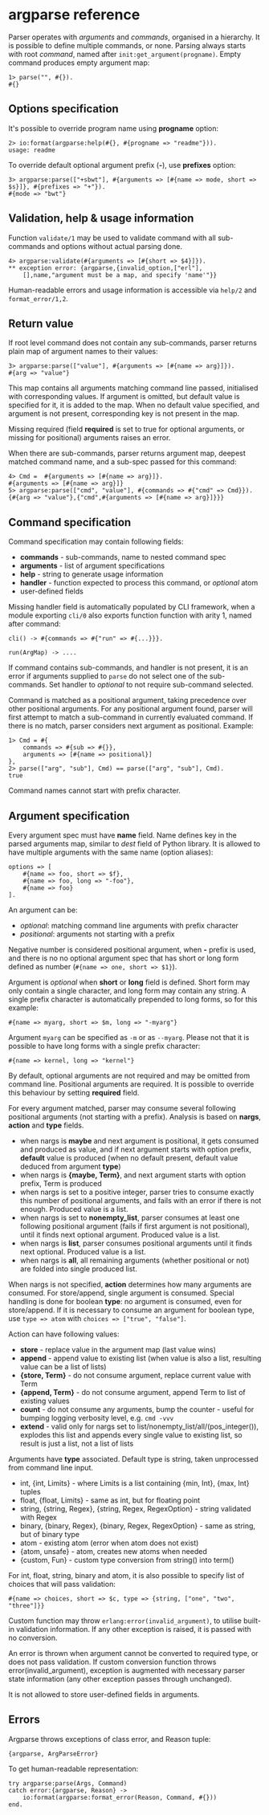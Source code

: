 # argparse reference

Parser operates with *arguments* and *commands*, organised in a hierarchy. It is possible
to define multiple commands, or none. Parsing always starts with root *command*,
named after ```init:get_argument(progname)```. Empty command produces empty argument map:

    1> parse("", #{}).
    #{}

## Options specification

It's possible to override program name using **progname** option:

    2> io:format(argparse:help(#{}, #{progname => "readme"})).
    usage: readme

To override default optional argument prefix (**-**), use **prefixes** option:

    3> argparse:parse(["+sbwt"], #{arguments => [#{name => mode, short => $s}]}, #{prefixes => "+"}).
    #{mode => "bwt"}

## Validation, help & usage information

Function ```validate/1``` may be used to validate command with all sub-commands
and options without actual parsing done.

    4> argparse:validate(#{arguments => [#{short => $4}]}).
    ** exception error: {argparse,{invalid_option,["erl"],
        [],name,"argument must be a map, and specify 'name'"}}

Human-readable errors and usage information is accessible via ```help/2``` and ```format_error/1,2```.

## Return value

If root level command does not contain any sub-commands, parser returns plain map of
argument names to their values:

    3> argparse:parse(["value"], #{arguments => [#{name => arg}]}).
    #{arg => "value"}

This map contains all arguments matching command line passed, initialised with
corresponding values. If argument is omitted, but default value is specified for it,
it is added to the map. When no default value specified, and argument is not
present, corresponding key is not present in the map.

Missing required (field **required** is set to true for optional arguments,
or missing for positional) arguments raises an error.

When there are sub-commands, parser returns argument map, deepest matched command
name, and a sub-spec passed for this command:

    4> Cmd =  #{arguments => [#{name => arg}]}.
    #{arguments => [#{name => arg}]}
    5> argparse:parse(["cmd", "value"], #{commands => #{"cmd" => Cmd}}).
    {#{arg => "value"},{"cmd",#{arguments => [#{name => arg}]}}}

## Command specification
Command specification may contain following fields:
  * **commands** - sub-commands, name to nested command spec
  * **arguments** - list of argument specifications
  * **help** - string to generate usage information
  * **handler** - function expected to process this command, or *optional* atom
  * user-defined fields

Missing handler field is automatically populated by CLI framework, when a module
exporting ```cli/0``` also exports function function with arity 1, named
after command:

    cli() -> #{commands => #{"run" => #{...}}}.
    
    run(ArgMap) -> ....

If command contains sub-commands, and handler is not present, it is an error
if arguments supplied to ```parse``` do not select one of the sub-commands. Set
handler to *optional* to not require sub-command selected.

Command is matched as a positional argument, taking precedence over other
positional arguments. For any positional argument found, parser will first
attempt to match a sub-command in currently evaluated command. If there is no
match, parser considers next argument as positional. Example:

    1> Cmd = #{
        commands => #{sub => #{}},
        arguments => [#{name => positional}]
    },
    2> parse(["arg", "sub"], Cmd) == parse(["arg", "sub"], Cmd).
    true

Command names cannot start with prefix character.

## Argument specification
Every argument spec must have **name** field. Name defines key in the parsed
arguments map, similar to *dest* field of Python library. It is allowed to have
multiple arguments with the same name (option aliases):

    options => [
        #{name => foo, short => $f},
        #{name => foo, long => "-foo"},
        #{name => foo}
    ].

An argument can be:
* *optional*: matching command line arguments with prefix character
* *positional*: arguments not starting with a prefix

Negative number is considered positional argument, when **-** prefix is used, and
there is no no optional argument spec that has short or long form
defined as number (```#{name => one, short => $1}```).

Argument is *optional* when **short** or **long** field is defined. Short form may only
contain a single character, and long form may contain any string. A single prefix
character is automatically prepended to long forms, so for this example:

    #{name => myarg, short => $m, long => "-myarg"}

Argument ```myarg``` can be specified as ```-m``` or as ```--myarg```. Please not that it
is possible to have long forms with a single prefix character:

    #{name => kernel, long => "kernel"}

By default, optional arguments are not required and may be omitted from command line.
Positional arguments are required. It is possible to override this behaviour by
setting **required** field.

For every argument matched, parser may consume several following positional arguments
(not starting with a prefix). Analysis is based on **nargs**, **action** and **type** fields.
 * when nargs is **maybe** and next argument is positional, it gets consumed and produced
    as value, and if next argument starts with option prefix, **default** value is produced
    (when no default present, default value deduced from argument **type**)
 * when nargs is **{maybe, Term}**, and next argument starts with option prefix, Term is
    produced
 * when nargs is set to a positive integer, parser tries to consume exactly this
    number of positional arguments, and fails with an error if there is not enough.
    Produced value is a list.
 * when nargs is set to **nonempty_list**, parser consumes at least one following positional
    argument (fails if first argument is not positional), until it finds next optional
    argument. Produced value is a list.
 * when nargs is **list**, parser consumes positional arguments until it finds next
    optional. Produced value is a list.
 * when nargs is **all**, all remaining arguments (whether positional or not) are folded
    into single produced list.

When nargs is not specified, **action** determines how many arguments are consumed. For
store/append, single argument is consumed. Special handling is done for boolean **type**:
no argument is consumed, even for store/append. If it is necessary to consume an argument
for boolean type, use ```type => atom``` with ```choices => ["true", "false"]```.

Action can have following values:
 * **store** - replace value in the argument map (last value wins)
 * **append** - append value to existing list (when value is also a list, resulting
   value can be a list of lists)
 * **{store, Term}** - do not consume argument, replace current value with Term
 * **{append, Term}** - do not consume argument, append Term to list of existing values
 * **count** - do not consume any arguments, bump the counter - useful for bumping logging
   verbosity level, e.g. ```cmd -vvv```
 * **extend** - valid only for nargs set to list/nonempty_list/all/(pos_integer()), explodes
   this list and appends every single value to existing list, so result is just a list, not
   a list of lists

Arguments have **type** associated. Default type is string, taken unprocessed from command
line input.
 * int, {int, Limits} - where Limits is a list containing {min, Int}, {max, Int} tuples
 * float, {float, Limits} - same as int, but for floating point
 * string, {string, Regex}, {string, Regex, RegexOption} - string validated with Regex
 * binary, {binary, Regex}, {binary, Regex, RegexOption} - same as string, but of binary type
 * atom - existing atom (error when atom does not exist)
 * {atom, unsafe} - atom, creates new atoms when needed
 * {custom, Fun} - custom type conversion from string() into term()

For int, float, string, binary and atom, it is also possible to specify list of
choices that will pass validation:

    #{name => choices, short => $c, type => {string, ["one", "two", "three"]}}

Custom function may throw ```erlang:error(invalid_argument)```, to utilise built-in
validation information. If any other exception is raised, it is passed with no conversion.

An error is thrown when argument cannot be converted to required type, or does not pass validation.
If custom conversion function throws error(invalid_argument), exception is augmented with necessary
parser state information (any other exception passes through unchanged).

It is not allowed to store user-defined fields in arguments.

## Errors

Argparse throws exceptions of class error, and Reason tuple:

    {argparse, ArgParseError}

To get human-readable representation:

    try argparse:parse(Args, Command)
    catch error:{argparse, Reason} ->
        io:format(argparse:format_error(Reason, Command, #{}))
    end.
